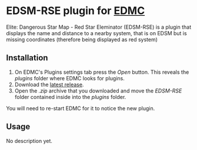 # EDSM-RSE plugin for [EDMC](https://github.com/Marginal/EDMarketConnector/wiki)

Elite: Dangerous Star Map - Red Star Eleminator (EDSM-RSE) is a plugin that displays the name and distance to a nearby system, that is on EDSM but is missing coordinates (therefore being displayed as red system)


## Installation

1. On EDMC's Plugins settings tab press the _Open_ button. This reveals the _plugins_ folder where EDMC looks for plugins.
2. Download the [latest release](https://github.com/Thurion/EDSM-RSE-for-EDMC/releases).
3. Open the _.zip_ archive that you downloaded and move the _EDSM-RSE_ folder contained inside into the _plugins_ folder.

You will need to re-start EDMC for it to notice the new plugin.

## Usage

No description yet.

